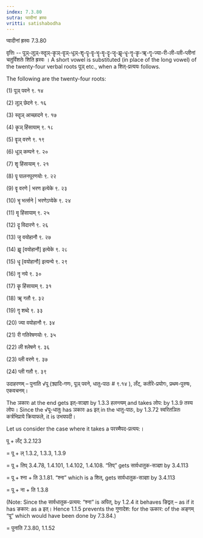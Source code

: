 ```yaml
---
index: 7.3.80
sutra: प्वादीनां ह्रस्वः
vritti: satishabodha
---
```



 प्वादीनां ह्रस्वः 7.3.80 


वृत्तिः -- पूञ्-लूञ्-स्‍तॄञ्-कॄञ्-वॄञ्-धूञ्-शॄ-पॄ-वॄ-भॄ-मॄ-दॄ-जॄ-झॄ-धॄ-नॄ-कॄ-ॠ-गॄ-ज्‍या-री-ली-व्‍ली-प्‍लीनां चतुर्विंशतेः शिति ह्रस्‍वः । A short vowel is substituted (in place of the long vowel) of the twenty-four verbal roots पूञ् etc., when a शित्-प्रत्ययः follows. 


The following are the twenty-four roots: 

(1) पूञ् पवने ९. १४ 

(2) लूञ् छेदने ९. १६ 

(3) स्तॄञ् आच्छादने ९. १७ 

(4) कॄञ् हिंसायाम् ९. १८ 

(5) वॄञ् वरणे ९. १९ 

(6) धूञ् कम्पने ९. २० 

(7) शॄ हिंसायाम् ९. २१ 

(8) पॄ पालनपूरणयोः ९. २२ 

(9) वॄ वरणे | भरण इत्येके ९. २३ 

(10) भॄ भर्त्सने | भरणेऽप्येके ९. २४ 

(11) मॄ हिंसायाम् ९. २५ 

(12) दॄ विदारणे ९. २६ 

(13) जॄ वयोहानौ ९. २७ 

(14) झॄ [वयोहानौ] इत्येके ९. २८ 

(15) धॄ [वयोहानौ] इत्यन्ये ९. २९ 

(16) नॄ नये ९. ३० 

(17) कॄ हिंसायाम् ९. ३१ 

(18) ॠ गतौ ९. ३२ 

(19) गॄ शब्दे ९. ३३ 

(20) ज्या वयोहानौ ९. ३४ 

(21) री गतिरेषणयोः ९. ३५ 

(22) ली श्लेषणे ९. ३६ 

(23) व्ली वरणे ९. ३७ 

(24) प्ली गतौ ९. ३९ 


उदाहरणम् – पुनाति √पू (क्र्यादि-गणः, पूञ् पवने, धातु-पाठः # ९.१४ ), लँट्, कर्तरि-प्रयोगः, प्रथम-पुरुषः, एकवचनम्। 


The ञकारः at the end gets इत्-सञ्ज्ञा by 1.3.3 हलन्त्यम् and takes लोप: by 1.3.9 तस्य लोपः। Since the √पू-धातुः has ञकारः as इत् in the धातु-पाठः, by 1.3.72 स्वरितञितः कर्त्रभिप्राये क्रियाफले, it is उभयपदी। 


Let us consider the case where it takes a परस्मैपद-प्रत्यय:। 


पू + लँट् 3.2.123 

= पू + ल् 1.3.2, 1.3.3, 1.3.9 

= पू + तिप् 3.4.78, 1.4.101, 1.4.102, 1.4.108. “तिप्” gets सार्वधातुक-सञ्ज्ञा by 3.4.113 

= पू + श्ना + ति 3.1.81. “श्ना” which is a शित्, gets सार्वधातुक-सञ्ज्ञा by 3.4.113 

= पू + ना + ति 1.3.8 

(Note: Since the सार्वधातुक-प्रत्यय: “श्ना” is अपित्, by 1.2.4 it behaves ङिद्वत् – as if it has ङकार: as a इत्। Hence 1.1.5 prevents the गुणादेश: for the ऊकार: of the अङ्गम् “पू” which would have been done by 7.3.84.) 

= पुनाति 7.3.80, 1.1.52 



